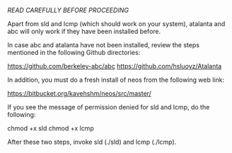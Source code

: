 *READ CAREFULLY BEFORE PROCEEDING*

Apart from sld and lcmp (which should work on your system), atalanta and abc will only work if they have been installed before.

In case abc and atalanta have not been installed, review the steps mentioned in the following Github directories:

https://github.com/berkeley-abc/abc
https://github.com/hsluoyz/Atalanta

In addition, you must do a fresh install of neos from the following web link:

https://bitbucket.org/kavehshm/neos/src/master/

If you see the message of permission denied for sld and lcmp, do the following:

chmod +x sld
chmod +x lcmp

After these two steps, invoke sld (./sld) and lcmp (./lcmp).
